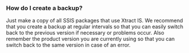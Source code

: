 ### How do I create a backup?
Just make a copy of all SSIS packages that use Xtract IS.
We recommend that you create a backup at regular intervals so that you can easily switch back to the previous version if necessary or problems occur.
Also remember the product version you are currently using so that you can switch back to the same version in case of an error.